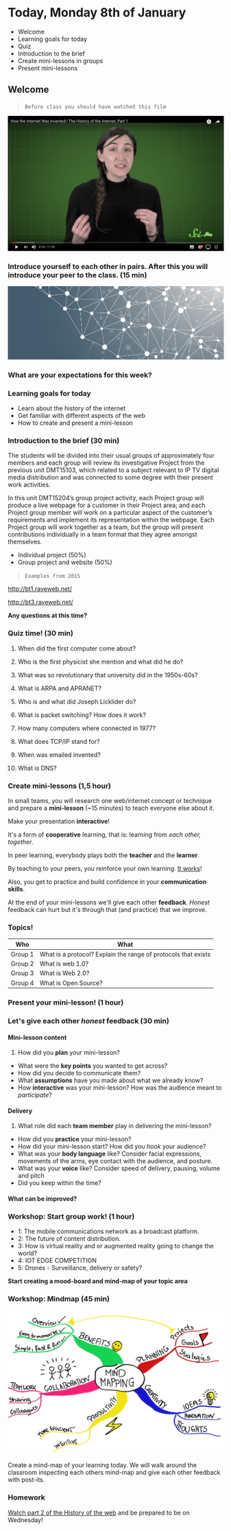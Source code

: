 # Today, Monday 8th of January

* Welcome
* Learning goals for today
* Quiz
* Introduction to the brief
* Create mini-lessons in groups
* Present mini-lessons

## Welcome

> `Before class you should have watched this film`

[![webhistory1](assets/youtube1.png)](https://www.youtube.com/watch?v=1UStbvRnwmQ)

### Introduce yourself to each other in pairs. After this you will introduce your peer to the class. (15 min)

![connect](assets/connect.png)

### What are your expectations for this week?

### Learning goals for today

* Learn about the history of the internet
* Get familiar with different aspects of the web
* How to create and present a mini-lesson

### Introduction to the brief (30 min)

The students will be divided into their usual groups of approximately four members and each group will review its investigative Project from the previous unit DMT15103, which related to a subject relevant to IP TV digital media distribution and was connected to some degree with their present work activities.

In this unit DMT15204’s group project activity, each Project group will produce a live webpage for a customer in their Project area; and each Project group member will work on a particular aspect of the customer’s requirements and implement its representation within the webpage. Each Project group will work together as a team, but the group will present contributions individually in a team format that they agree amongst themselves.

* Individual project (50%)
* Group project and website (50%)

> `Examples from 2015`

http://bt1.raveweb.net/

http://bt3.raveweb.net/

**Any questions at this time?**

### Quiz time! (30 min)

1. When did the first computer come about?
<!-- Second world war -->

2. Who is the first physicist she mention and what did he do?
<!-- Richard Feyson -->

3. What was so revolutionary that university did in the 1950s-60s?

4. What is ARPA and APRANET?

5. Who is and what did Joseph Licklider do?

6. What is packet switching? How does it work?

7. How many computers where connected in 1977?

8. What does TCP/IP stand for?

9. When was emailed invented?

10. What is DNS?

### Create mini-lessons (1,5 hour)

In small teams, you will research one web/internet concept or technique and prepare a **mini-lesson** (~15 minutes) to teach everyone else about it.

Make your presentation **interactive**!

It's a form of **cooperative** learning, that is: learning from *each other, together*.

In peer learning, everybody plays both the **teacher** and the **learner**.

<!-- > Docendo discimus [By teaching, we learn] -->

By teaching to your peers, you reinforce your own learning. [It works](http://visible-learning.org/hattie-ranking-influences-effect-sizes-learning-achievement/hattie-ranking-teaching-effects)!

Also, you get to practice and build confidence in your **communication skills**.

At the end of your mini-lessons we'll give each other **feedback**. *Honest* feedback can hurt but it's through that (and practice) that we improve.

### Topics!

Who | What
--- | -----------
Group 1 | What is a protocol? Explain the range of protocols that exists
Group 2 | What is web 1.0?
Group 3 | What is Web 2.0?
Group 4 | What is Open Source?

### Present your mini-lesson! (1 hour)

### Let's give each other *honest* **feedback** (30 min)

#### Mini-lesson **content**   

1. How did you **plan** your mini-lesson?
* What were the **key points** you wanted to get across?
* How did you decide to communicate them?
* What **assumptions** have you made about what we already know?
* How **interactive** was your mini-lesson? How was the audience meant to *participate*?

#### **Delivery**

1. What role did each **team member** play in delivering the mini-lesson?
* How did you **practice** your mini-lesson?
* How did your mini-lesson start? How did you *hook* your audience?
* What was your **body language** like? Consider facial expressions, movements of the arms, eye contact with the audience, and posture.
* What was your **voice** like? Consider speed of delivery, pausing, volume and pitch
* Did you keep within the time?   

#### What can be **improved**?

### Workshop: Start group work! (1 hour)

* 1: The mobile communications network as a broadcast platform.
* 2: The future of content distribution.
* 3: How is virtual reality and or augmented reality going to change the world?
* 4: IOT EDGE COMPETITION
* 5: Drones - Surveillance, delivery or safety?

**Start creating a mood-board and mind-map of your topic area**



### Workshop: Mindmap (45 min)

![connect](assets/mindmap.png)

Create a mind-map of your learning today. We will walk around the classroom inspecting each others mind-map and give each other feedback with post-its.

### Homework

[Watch part 2 of the History of the web](https://www.youtube.com/watch?v=1CsPHKJWiw0) and be prepared to be on Wednesday!
